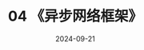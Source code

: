 ---
title: "04 《异步网络框架》"
date: 2024-09-21
menu:
  main:
    identifier: "net"
    parent: "deskflow"
    name: "《 异步网络框架 》"
    weight: 4
---